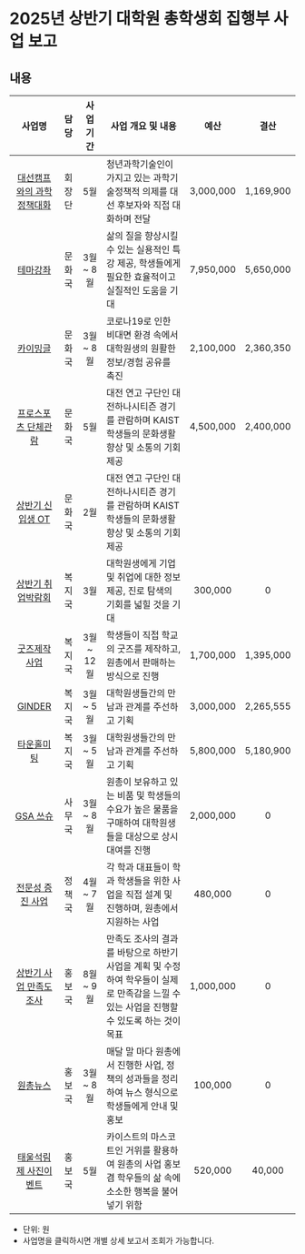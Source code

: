 2025년 상반기 대학원 총학생회 집행부 사업 보고
===

## 내용
| 사업명                                        | 담당   | 사업 기간 | 사업 개요 및 내용                                                                  | 예산         | 결산 |
|:-----------------------------------------------:|:--------:|:-----------:|-----------------------------------------------------------------------------|:------------:|:------------:|
| [대선캠프와의 과학정책대화](회장단-대선캠프와의-과학정책대화.md)     | 회장단 | 5월 | 청년과학기술인이 가지고 있는 과학기술정책적 의제를 대선 후보자와 직접 대화하며 전달      | 3,000,000|  1,169,900  | 
| [테마강좌](문화국-테마강좌.md)                    | 문화국 | 3월 ~ 8월 | 삶의 질을 향상시킬 수 있는 실용적인 특강 제공, 학생들에게 필요한 효율적이고 실질적인 도움을 기대                     |7,950,000  |  5,650,000  |
| [카이밍글](문화국-카이밍글.md)                    | 문화국 | 3월 ~ 8월 | 코로나19로 인한 비대면 환경 속에서 대학원생의 원활한 정보/경험 공유를 촉진                                 |2,100,000 |   2,360,350  |                              | 300,000 |  0  |
| [프로스포츠 단체관람](문화국-프로축구-단체관람.md)                    | 문화국 | 5월 | 대전 연고 구단인 대전하나시티즌 경기를 관람하며 KAIST 학생들의 문화생활 향상 및 소통의 기회 제공                        | 4,500,000 |  2,400,000  |
| [상반기 신입생 OT](.md)                    | 문화국 | 2월 | 대전 연고 구단인 대전하나시티즌 경기를 관람하며 KAIST 학생들의 문화생활 향상 및 소통의 기회 제공       
| [상반기 취업박람회](복지국-취업박람회.md)                | 복지국 | 3월 | 대학원생에게 기업 및 취업에 대한 정보 제공, 진로 탐색의 기회를 넓힐 것을 기대             |300,000|  0  |
| [굿즈제작사업](agenda05/복지국-굿즈제작사업.md)                | 복지국 | 3월 ~ 12월 | 학생들이 직접 학교의 굿즈를 제작하고, 원총에서 판매하는 방식으로 진행                    |1,700,000 |  1,395,000  |
| [GINDER](복지국-GINDER.md) | 복지국 | 3월 ~ 5월 | 대학원생들간의 만남과 관계를 주선하고 기획      |3,000,000 |  2,265,555  |
| [타운홀미팅](복지국-타운홀미팅.md) | 복지국 | 3월 ~ 5월 | 대학원생들간의 만남과 관계를 주선하고 기획      |5,800,000 |  5,180,900  |
| [GSA 쓰슈](사무국-쓰슈.md)                | 사무국 | 3월 ~ 8월 | 원총이 보유하고 있는 비품 및 학생들의 수요가 높은 물품을 구매하여 대학원생들을 대상으로 상시 대여를 진행                 |2,000,000|  0  |
| [전문성 증진 사업](정책국-전문성-증진.md)        | 정책국 | 4월 ~ 7월  | 각 학과 대표들이 학과 학생들을 위한 사업을 직접 설계 및 진행하며, 원총에서 지원하는 사업                         |480,000 |  0  |
| [상반기 사업 만족도 조사](홍보국-상반기-사업-만족도-조사.md)     | 홍보국 | 8월 ~ 9월 | 만족도 조사의 결과를 바탕으로 하반기 사업을 계획 및 수정하여 학우들이 실제로 만족감을 느낄 수 있는 사업을 진행할 수 있도록 하는 것이 목표      | 1,000,000 |  0  | 
| [원총뉴스](홍보국-원총뉴스.md)     | 홍보국 | 3월 ~ 8월 | 매달 말 마다 원총에서 진행한 사업, 정책의 성과들을 정리하여 뉴스 형식으로 학생들에게 안내 및 홍보      | 100,000 |  0  | 
| [태울석림제 사진이벤트](홍보국-상반기-태울석림제-사진이벤트.md)     | 홍보국 | 5월 | 카이스트의 마스코트인 거위를 활용하여 원총의 사업 홍보 겸 학우들의 삶 속에 소소한 행복을 불어넣기 위함      | 520,000|  40,000  | 

* 단위: 원
* 사업명을 클릭하시면 개별 상세 보고서 조회가 가능합니다.
